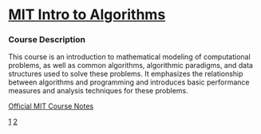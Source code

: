 # [MIT Intro to Algorithms](https://ocw.mit.edu/courses/electrical-engineering-and-computer-science/6-006-introduction-to-algorithms-spring-2020/)

### Course Description
This course is an introduction to mathematical modeling of computational problems, as well as common algorithms, algorithmic paradigms, and data structures used to solve these problems. It emphasizes the relationship between algorithms and programming and introduces basic performance measures and analysis techniques for these problems.

[Official MIT Course Notes](https://ocw.mit.edu/courses/electrical-engineering-and-computer-science/6-006-introduction-to-algorithms-spring-2020/lecture-notes/)

[1](https://github.com/le-anne/MIT-Intro-to-Algorithms/blob/main/Lecture%201_%20Algorithms%20and%20Computations.pdf)
[2](https://github.com/le-anne/MIT-Intro-to-Algorithms/blob/main/Lecture%202_%20Data%20Structures%20and%20Dynamic%20Arrays.pdf)
